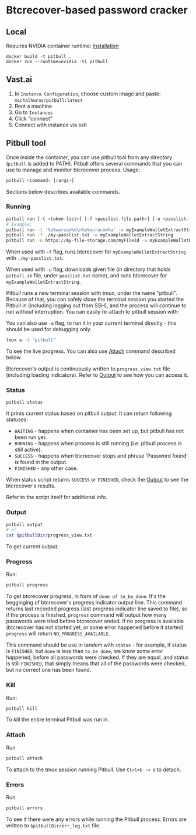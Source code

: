 # Btcrecover-based password cracker

## Local

Requires NVIDIA container runtime: [Installation](https://docs.nvidia.com/datacenter/cloud-native/container-toolkit/install-guide.html)

```
docker build -t pitbull .
docker run --runtime=nvidia -ti pitbull
```

## Vast.ai
1. In `Instance Configuration`, choose custom image and paste: `michalhuras/pitbull:latest`
2. Rent a machine
3. Go to `Instances`
4. Click "connect"
5. Connect with instance via ssh

## Pitbull tool
Once inside the container, you can use pitbull tool from any directory (`pitbull` is added to PATH). Pitbull offers several commands that you can use to manage and monitor btcrecover process.
Usage:
```bash
pitbull <command> [<args>]
```
Sections below describes available commands.
### Running
```bash
pitbull run [-t <token-list>] [-f <passlist-file-path>] [-u <passlist-file-url>] [-w <wallet-string>]
# Example:
pitbull run -t '%a%warsaw%d\n%a%acracow%a' -w myExampleWalletExtractString
pitbull run -f ./my-passlist.txt -w myExampleWalletExtractString
pitbull run -u https://my-file-storage.com/myFileId -w myExampleWalletExtractString
```

When used with `-f` flag, runs btcrecover for `myExampleWalletExtractString` with `./my-passlist.txt`.

When used with `-u` flag, downloads given file (in directory that holds `pitbull.sh` file, under `passlist.txt` name), and runs btcrecover for `myExampleWalletExtractString`.

Pitbull runs a new terminal session with tmux, under the name "pitbull". Because of that, you can safely close the terminal session you started the Pitbull in (including logging out from SSH), and the process will continue to run without interruption. 
You can easily re-attach to pitbull session with:

You can also use `-a` flag, to run it in your current terminal directly - this should be used for debugging only.
```bash
tmux a -t "pitbull"
```
To see the live progress. You can also use [Attach](#attach) command described below.

Btcrecover's output is continuously written to `progress_view.txt` file (including loading indicators). Refer to [Output](#output) to see how you can access it.

### Status
```bash
pitbull status
```
It prints current status based on pitbull output. It can return following statuses:
* `WAITING` - happens when container has been set up, but pitbull has not been run yet.
* `RUNNING` - happens when process is still running (i.e. pitbull process is still active).
* `SUCCESS` - happens when btcrecover stops and phrase 'Password found' is found in the output.
* `FINISHED` - any other case.

When status script returns `SUCCESS` or `FINISHED`, check the [Output](#output) to see the btcrecover's results.

Refer to the script itself for additional info.

### Output
```bash
pitbull output
# or
cat $pitbullDir/progress_view.txt
```
To get current output.

### Progress
Run:
```bash
pitbull progress
```
To get btcrecover progress, in form of `done of to_be_done`. It's the begginging of btcrecover's progress indicator output line. This command returns last recorded progress (last progress indicator line saved to file), so if the process is finished, `progress` command will output how many passwords were tried before btcrecover ended. If no progress is available (btcrecover has not started yet, or some error happened before it started) `progress` will return `NO_PROGRESS_AVAILABLE`.

This command should be use in tandem with `status` - for example, if status is `FINISHED`, but `done` is less than `to_be_done`, we know some error happened, before all passwords were checked. If they are equal, and status is still `FINISHED`, that simply means that all of the passwords were checked, but no correct one has been found. 

### Kill
Run:
```bash
pitbull kill
```
To kill the entire terminal Pitbull was run in.

### Attach
Run
```bash
pitbull attach
```
To attach to the tmux session running Pitbull. Use `Ctrl+b -> d` to detach.

### Errors
Run
```bash
pitbull errors
```
To see if there were any errors while running the Pitbull process. Errors are written to `$pitbullDir/err_log.txt` file.
